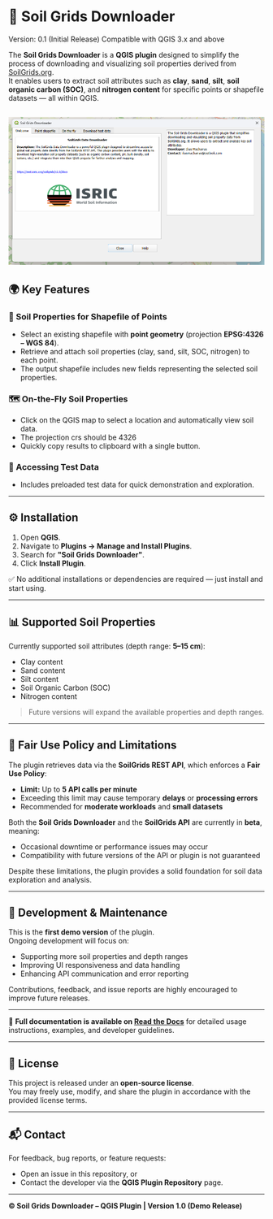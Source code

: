 # 🌱 Soil Grids Downloader
Version: 0.1 (Initial Release)
Compatible with QGIS 3.x and above

The **Soil Grids Downloader** is a **QGIS plugin** designed to simplify the process of downloading and visualizing soil properties derived from [SoilGrids.org](https://soilgrids.org).  
It enables users to extract soil attributes such as **clay**, **sand**, **silt**, **soil organic carbon (SOC)**, and **nitrogen content** for specific points or shapefile datasets — all within QGIS.

![Soil Grids Introduction](images/soil_grids_intro.png)
---

## 🌍 Key Features

### 🧩 Soil Properties for Shapefile of Points
- Select an existing shapefile with **point geometry** (projection **EPSG:4326 – WGS 84**).  
- Retrieve and attach soil properties (clay, sand, silt, SOC, nitrogen) to each point.  
- The output shapefile includes new fields representing the selected soil properties.

### 🗺️ On-the-Fly Soil Properties
- Click on the QGIS map to select a location and automatically view soil data.  
- The projection crs should be 4326
- Quickly copy results to clipboard with a single button.

### 🧪 Accessing Test Data
- Includes preloaded test data for quick demonstration and exploration.
---

## ⚙️ Installation

1. Open **QGIS**.  
2. Navigate to **Plugins → Manage and Install Plugins**.  
3. Search for **"Soil Grids Downloader"**.  
4. Click **Install Plugin**.  

✅ No additional installations or dependencies are required — just install and start using.

---

## 📊 Supported Soil Properties

Currently supported soil attributes (depth range: **5–15 cm**):

- Clay content  
- Sand content  
- Silt content  
- Soil Organic Carbon (SOC)  
- Nitrogen content  

> Future versions will expand the available properties and depth ranges.

---

## 🚦 Fair Use Policy and Limitations

The plugin retrieves data via the **SoilGrids REST API**, which enforces a **Fair Use Policy**:

- **Limit:** Up to **5 API calls per minute**  
- Exceeding this limit may cause temporary **delays** or **processing errors**  
- Recommended for **moderate workloads** and **small datasets**

Both the **Soil Grids Downloader** and the **SoilGrids API** are currently in **beta**, meaning:
- Occasional downtime or performance issues may occur  
- Compatibility with future versions of the API or plugin is not guaranteed  

Despite these limitations, the plugin provides a solid foundation for soil data exploration and analysis.

---

## 🧩 Development & Maintenance

This is the **first demo version** of the plugin.  
Ongoing development will focus on:
- Supporting more soil properties and depth ranges  
- Improving UI responsiveness and data handling  
- Enhancing API communication and error reporting  

Contributions, feedback, and issue reports are highly encouraged to improve future releases.


---

📘 **Full documentation is available on [Read the Docs](https://soilgrids-downloader-qgis-plugin.readthedocs.io/en/latest/)** for detailed usage instructions, examples, and developer guidelines.

---

## 📜 License

This project is released under an **open-source license**.  
You may freely use, modify, and share the plugin in accordance with the provided license terms.

---

## 📬 Contact

For feedback, bug reports, or feature requests:
- Open an issue in this repository, or  
- Contact the developer via the **QGIS Plugin Repository** page.

---

**© Soil Grids Downloader – QGIS Plugin | Version 1.0 (Demo Release)**
